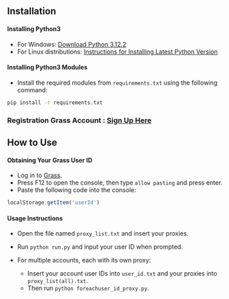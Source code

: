 ## Installation
#### Installing Python3
- For Windows: [Download Python 3.12.2](https://www.python.org/ftp/python/3.12.2/python-3.12.2-amd64.exe)
- For Linux distributions: [Instructions for Installing Latest Python Version](https://dev.to/ivayloiv/install-latest-python-version-on-any-linux-distro-5gc3)

#### Installing Python3 Modules
- Install the required modules from `requirements.txt` using the following command:
```bash
pip install -r requirements.txt
```

### Registration Grass Account : [Sign Up Here](https://app.getgrass.io/register?referralCode=gUus7rmtotluawp)

## How to Use
#### Obtaining Your Grass User ID
- Log in to [Grass](https://app.getgrass.io).
- Press F12 to open the console, then type `allow pasting` and press enter.
- Paste the following code into the console:
```javascript
localStorage.getItem('userId')
```

#### Usage Instructions
- Open the file named `proxy_list.txt` and insert your proxies.
- Run `python run.py` and input your user ID when prompted.

- For multiple accounts, each with its own proxy:
  - Insert your account user IDs into `user_id.txt` and your proxies into `proxy_list(all).txt`.
  - Then run `python foreachuser_id_proxy.py`.
